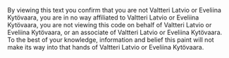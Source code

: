By viewing this text you confirm that you are not Valtteri Latvio or Eveliina Kytövaara, 
you are in no way affiliated to Valtteri Latvio or Eveliina Kytövaara, you are not viewing this code on behalf 
of Valtteri Latvio or Eveliina Kytövaara, or an associate of Valtteri Latvio or Eveliina Kytövaara. To the best of your knowledge, information 
and belief this paint will not make its way into that hands of Valtteri Latvio or Eveliina Kytövaara.
